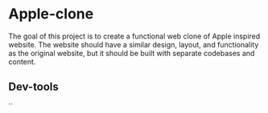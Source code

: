 # Apple-clone

The goal of this project is to create a functional web clone of Apple inspired website. The website should have a similar design, layout, and functionality as the original website, but it should be built with separate codebases and content.

## Dev-tools

``
